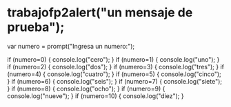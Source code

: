 # trabajofp2alert("un mensaje de prueba");
var numero = prompt("Ingresa un numero:");

if (numero=0) {
    console.log("cero");
}
if (numero=1) {
    console.log("uno");
}
if (numero=2) {
    console.log("dos");
}
if (numero=3) {
    console.log("tres");
}
if (numero=4) {
    console.log("cuatro");
}
if (numero=5) {
    console.log("cinco");
}
if (numero=6) {
    console.log("seis");
}
if (numero=7) {
    console.log("siete");
}
if (numero=8) {
    console.log("ocho");
}
if (numero=9) {
    console.log("nueve");
}
if (numero=10) {
    console.log("diez");
}
